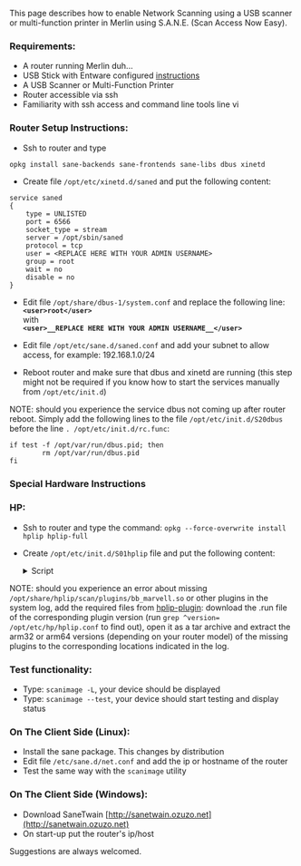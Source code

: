 This page describes how to enable Network Scanning using a USB scanner or multi-function printer in Merlin using S.A.N.E. (Scan Access Now Easy).

### Requirements:
* A router running Merlin duh...
* USB Stick with Entware configured [instructions](https://github.com/RMerl/asuswrt-merlin.ng/wiki/Entware)
* A USB Scanner or Multi-Function Printer
* Router accessible via ssh
* Familiarity with ssh access and command line tools line vi

### Router Setup Instructions:
* Ssh to router and type 
```
opkg install sane-backends sane-frontends sane-libs dbus xinetd
```
* Create file `/opt/etc/xinetd.d/saned` and put the following content:  
```
service saned
{
    type = UNLISTED
    port = 6566
    socket_type = stream
    server = /opt/sbin/saned
    protocol = tcp
    user = <REPLACE HERE WITH YOUR ADMIN USERNAME>
    group = root
    wait = no
    disable = no
}
```
* Edit file `/opt/share/dbus-1/system.conf` and replace the following line:  
**`<user>root</user>`**  
with  
**`<user>__REPLACE HERE WITH YOUR ADMIN USERNAME__</user>`**  

* Edit file `/opt/etc/sane.d/saned.conf` and add your subnet to allow access, for example: 192.168.1.0/24  
* Reboot router and make sure that dbus and xinetd are running (this step might not be required if you know how to start the services manually from `/opt/etc/init.d`)

NOTE: should you experience the service dbus not coming up after router reboot. Simply add the following lines to the file `/opt/etc/init.d/S20dbus` before the line `. /opt/etc/init.d/rc.func`:  
```
if test -f /opt/var/run/dbus.pid; then
        rm /opt/var/run/dbus.pid
fi
```
### Special Hardware Instructions
### HP:
* Ssh to router and type the command: `opkg --force-overwrite install hplip hplip-full`
* Create `/opt/etc/init.d/S01hplip` file and put the following content:
  <details>
  <summary>Script</summary>

    ```
    #!/bin/sh
    
    PATH=/sbin:/bin:/usr/bin:/usr/sbin:/opt/bin:/opt/sbin
    
    HPLIP_VERSION=$(grep ^version= /opt/etc/hp/hplip.conf | sed -En 's/version=(.*)/\1/p')
    
    if [ -z "$HPLIP_VERSION" ]; then
        logger "hplip version not found in /opt/etc/hp/hplip.conf"
        exit 0
    fi

    logger "creating /var/lib/hp/hplip.state with version $HPLIP_VERSION"
    
    mkdir -p /var/lib/hp
    
    cat <<EOT > /var/lib/hp/hplip.state
    [plugin]
    installed = 1
    eula = 1
    version = $HPLIP_VERSION
    EOT
    ```
  </details>
NOTE: should you experience an error about missing `/opt/share/hplip/scan/plugins/bb_marvell.so` or other plugins in the system log, add the required files from [hplip-plugin](https://developers.hp.com/hp-linux-imaging-and-printing/plugins): download the .run file of the corresponding plugin version (run `grep ^version= /opt/etc/hp/hplip.conf` to find out), open it as a tar archive and extract the arm32 or arm64 versions (depending on your router model) of the missing plugins to the corresponding locations indicated in the log.

### Test functionality:
* Type: `scanimage -L`, your device should be displayed
* Type: `scanimage --test`, your device should start testing and display status

### On The Client Side (Linux):
* Install the sane package. This changes by distribution
* Edit file `/etc/sane.d/net.conf` and add the ip or hostname of the router
* Test the same way with the `scanimage` utility

### On The Client Side (Windows):
* Download SaneTwain [http://sanetwain.ozuzo.net](http://sanetwain.ozuzo.net)
* On start-up put the router's ip/host

Suggestions are always welcomed.
 